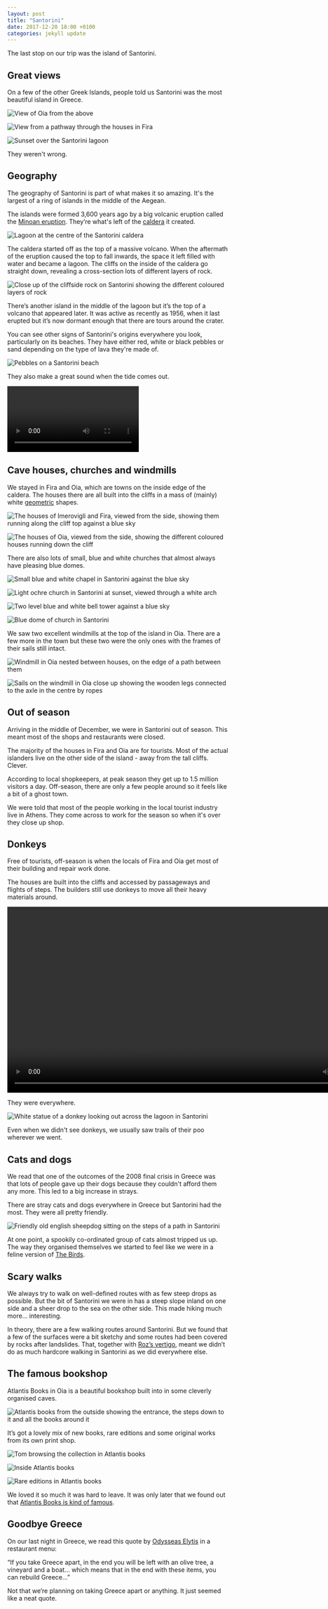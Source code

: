```yaml
---
layout: post
title: "Santorini"
date: 2017-12-20 18:00 +0100
categories: jekyll update
---
```


The last stop on our trip was the island of Santorini.

## Great views

On a few of the other Greek Islands, people told us Santorini was the most beautiful island in Greece.

![View of Oia from the above](https://github.com/tombye/trexit/raw/gh-pages/assets/images/view-of-oia-from-above.jpg)

![View from a pathway through the houses in Fira](https://github.com/tombye/trexit/raw/gh-pages/assets/images/santorini-from-fira-pathway.jpg)

![Sunset over the Santorini lagoon](https://github.com/tombye/trexit/raw/gh-pages/assets/images/santorini-sunset.jpg)

They weren't wrong.

## Geography

The geography of Santorini is part of what makes it so amazing. It's the largest of a ring of islands in the middle of the Aegean.

The islands were formed 3,600 years ago by a big volcanic eruption called the [Minoan eruption](https://en.m.wikipedia.org/wiki/Minoan_eruption). They’re what's left of the [caldera](https://en.m.wikipedia.org/wiki/Caldera) it created.

![Lagoon at the centre of the Santorini caldera](https://github.com/tombye/trexit/raw/gh-pages/assets/images/santorini-lagoon.jpg)

The caldera started off as the top of a massive volcano. When the aftermath of the eruption caused the top to fall inwards, the space it left filled with water and became a lagoon. The cliffs on the inside of the caldera go straight down, revealing a cross-section lots of different layers of rock.

![Close up of the cliffside rock on Santorini showing the different coloured layers of rock](https://github.com/tombye/trexit/raw/gh-pages/assets/images/layers-of-rock-santorini.jpg)

There’s another island in the middle of the lagoon but it’s the top of a volcano that appeared later. It was active as recently as 1956, when it last erupted but it’s now dormant enough that there are tours around the crater.

You can see other signs of Santorini's origins everywhere you look, particularly on its beaches. They have either red, white or black pebbles or sand depending on the type of lava they're made of.

![Pebbles on a Santorini beach](https://github.com/tombye/trexit/raw/gh-pages/assets/images/pebbles-on-santorini-beach.jpg)

They also make a great sound when the tide comes out. 

<video src="https://github.com/tombye/trexit/raw/gh-pages/assets/images/noisy-pebbles-on-santorini-beach.mp4" controls height=“720” width=“1280” preload="metadata"><a href="https://github.com/tombye/trexit/raw/gh-pages/assets/images/noisy-pebbles-on-santorini-beach.mp4">Download this video of the tide going in and out on a beach on Santorini.</a></video>

## Cave houses, churches and windmills

We stayed in Fira and Oia, which are towns on the inside edge of the caldera. The houses there are all built into the cliffs in a mass of (mainly) white [geometric](https://trexit.org.uk/jekyll/update/2017/12/14/geometric-greece.html) shapes.

![The houses of Imerovigli and Fira, viewed from the side, showing them running along the cliff top against a blue sky](https://github.com/tombye/trexit/raw/gh-pages/assets/images/santorini-fira-from-the-side.jpg)

![The houses of Oia, viewed from the side, showing the different coloured houses running down the cliff](https://github.com/tombye/trexit/raw/gh-pages/assets/images/oia-from-the-side.jpg)

There are also lots of small, blue and white churches that almost always have pleasing blue domes.

![Small blue and white chapel in Santorini against the blue sky](https://github.com/tombye/trexit/raw/gh-pages/assets/images/church-in-santorini.jpg)

![Light ochre church in Santorini at sunset, viewed through a white arch](https://github.com/tombye/trexit/raw/gh-pages/assets/images/church-in-fira-at-sunset-seen-through-arch.jpg)

![Two level blue and white bell tower against a blue sky](https://github.com/tombye/trexit/raw/gh-pages/assets/images/bell-tower-of-church-in-santorini.jpg)

![Blue dome of church in Santorini](https://github.com/tombye/trexit/raw/gh-pages/assets/images/dome-of-church-in-santorini.jpg)

We saw two excellent windmills at the top of the island in Oia. There are a few more in the town but these two were the only ones with the frames of their sails still intact.

![Windmill in Oia nested between houses, on the edge of a path between them](https://github.com/tombye/trexit/raw/gh-pages/assets/images/windmill-in-oia-from-the-side.jpg)

![Sails on the windmill in Oia close up showing the wooden legs connected to the axle in the centre by ropes](https://github.com/tombye/trexit/raw/gh-pages/assets/images/windmill-in-oia-showing-detail-of-the-sails.jpg)

## Out of season

Arriving in the middle of December, we were in Santorini out of season. This meant most of the shops and restaurants were closed.

The majority of the houses in Fira and Oia are for tourists. Most of the actual islanders live on the other side of the island - away from the tall cliffs. Clever.

According to local shopkeepers, at peak season they get up to 1.5 million visitors a day. Off-season, there are only a few people around so it feels like a bit of a ghost town.

We were told that most of the people working in the local tourist industry live in Athens. They come across to work for the season so when it's over they close up shop.

## Donkeys

Free of tourists, off-season is when the locals of Fira and Oia get most of their building and repair work done.

The houses are built into the cliffs and accessed by passageways and flights of steps. The builders still use donkeys to move all their heavy materials around.

<video src="https://github.com/tombye/trexit/raw/gh-pages/assets/images/santorini-donkeys.mp4" controls height=“480” width="848" preload="metadata"><a href="https://github.com/tombye/trexit/raw/gh-pages/assets/images/santorini-donkeys.mp4">Download this video of donkeys on Santorini.</a></video>

They were everywhere. 

![White statue of a donkey looking out across the lagoon in Santorini](https://github.com/tombye/trexit/raw/gh-pages/assets/images/santorini-donkey-statue.jpg)

Even when we didn't see donkeys, we usually saw trails of their poo wherever we went.

## Cats and dogs

We read that one of the outcomes of the 2008 final crisis in Greece was that lots of people gave up their dogs because they couldn't afford them any more. This led to a big increase in strays.

There are stray cats and dogs everywhere in Greece but Santorini had the most. They were all pretty friendly.

![Friendly old english sheepdog sitting on the steps of a path in Santorini](https://github.com/tombye/trexit/raw/gh-pages/assets/images/santorini-sheepdog.jpg)

At one point, a spookily co-ordinated group of cats almost tripped us up. The way they organised themselves we started to feel like we were in a feline version of [The Birds](https://www.youtube.com/watch?v=aGUw6ViKHnI&t=1m5s). 

## Scary walks

We always try to walk on well-defined routes with as few steep drops as possible. But the bit of Santorini we were in has a steep slope inland on one side and a sheer drop to the sea on the other side. This made hiking much more... interesting.

In theory, there are a few walking routes around Santorini. But we found that a few of the surfaces were a bit sketchy and some routes had been covered by rocks after landslides. That, together with [Roz’s vertigo](http://trexit.org.uk/jekyll/update/2017/08/25/walking-with-vertigo.html), meant we didn’t do as much hardcore walking in Santorini as we did everywhere else.

## The famous bookshop

Atlantis Books in Oia is a beautiful bookshop built into in some cleverly organised caves.

![Atlantis books from the outside showing the entrance, the steps down to it and all the books around it](https://github.com/tombye/trexit/raw/gh-pages/assets/images/atlantis-books-from-the-outside.jpg)

It’s got a lovely mix of new books, rare editions and some original works from its own print shop.

![Tom browsing the collection in Atlantis books](https://github.com/tombye/trexit/raw/gh-pages/assets/images/tom-in-atlantis-books.jpg)

![Inside Atlantis books](https://github.com/tombye/trexit/raw/gh-pages/assets/images/atlantis-books-inside.jpg)

![Rare editions in Atlantis books](https://github.com/tombye/trexit/raw/gh-pages/assets/images/atlantis-books-special-editions.jpg)

We loved it so much it was hard to leave. It was only later that we found out that [Atlantis Books is kind of famous](https://www.vanityfair.com/culture/2016/11/the-trials-and-triumphs-of-santorinis-atlantis-books).

## Goodbye Greece

On our last night in Greece, we read this quote by [Odysseas Elytis](https://en.wikipedia.org/wiki/Odysseas_Elytis) in a restaurant menu:

“If you take Greece apart,
in the end you will be left with
an olive tree, a vineyard and a boat...
which means that in the end with these items,
you can rebuild Greece...”

Not that we’re planning on taking Greece apart or anything. It just seemed like a neat quote.
